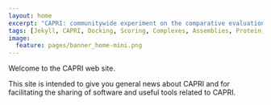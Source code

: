 ```yaml
---
layout: home
excerpt: "CAPRI: communitywide experiment on the comparative evaluation of protein-protein docking for structure prediction."
tags: [Jekyll, CAPRI, Docking, Scoring, Complexes, Assemblies, Protein, Structure]
image:
  feature: pages/banner_home-mini.png
---
```


Welcome to the CAPRI web site.

This site is intended to give you general news about CAPRI and for facilitating the sharing of software and useful tools related to CAPRI. 
